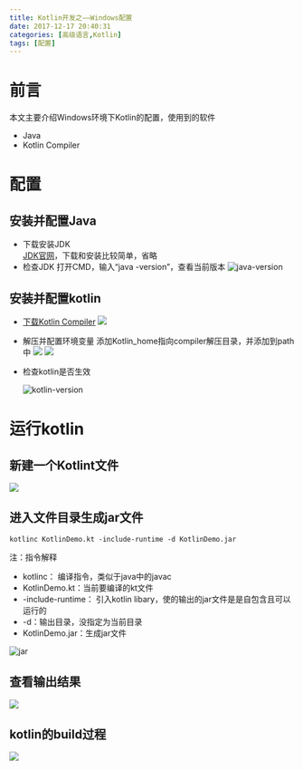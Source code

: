 ```yaml
---
title: Kotlin开发之——Windows配置
date: 2017-12-17 20:40:31
categories: [高级语言,Kotlin]
tags: [配置]
---
```


# 前言
本文主要介绍Windows环境下Kotlin的配置，使用到的软件   

- Java
- Kotlin Compiler
<!--more-->
# 配置

## 安装并配置Java
- 下载安装JDK   
[JDK官网][1]，下载和安装比较简单，省略
- 检查JDK
打开CMD，输入“java -version”，查看当前版本
![java-version][2]
## 安装并配置kotlin
- [下载Kotlin Compiler][3]
![][4]
- 解压并配置环境变量
添加Kotlin_home指向compiler解压目录，并添加到path中
	![][5]
	![][6]
- 检查kotlin是否生效

	![kotlin-version][7]
# 运行kotlin
## 新建一个Kotlint文件
![][8]
## 进入文件目录生成jar文件

	kotlinc KotlinDemo.kt -include-runtime -d KotlinDemo.jar
注：指令解释

-  kotlinc： 编译指令，类似于java中的javac
- KotlinDemo.kt：当前要编译的kt文件
- -include-runtime： 引入kotlin libary，使的输出的jar文件是是自包含且可以运行的
- -d：输出目录，没指定为当前目录
- KotlinDemo.jar：生成jar文件

![jar][9]
## 查看输出结果
![][10]
## kotlin的build过程
![][11]


[1]: http://www.oracle.com/technetwork/java/javase/downloads/index.html
[2]: http://bolo-imgs.pgzxc.com/jdk-version.png
[3]: https://kotlinlang.org/
[4]: http://bolo-imgs.pgzxc.com/kotlin-compiler.png
[5]: http://bolo-imgs.pgzxc.com/kotlin-home.png
[6]: http://bolo-imgs.pgzxc.com/kotlin-home-bin.png
[7]: http://bolo-imgs.pgzxc.com/kotliln-version.png
[8]: http://bolo-imgs.pgzxc.com/kotlin-compiler-pro.png
[9]: http://bolo-imgs.pgzxc.com/kotlin-compiler-jar.png
[10]: http://bolo-imgs.pgzxc.com/kotlin-compiler-jar-run.png
[11]: http://bolo-imgs.pgzxc.com/kotlin-build-process.png